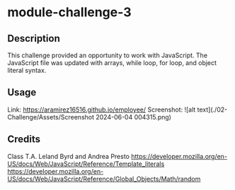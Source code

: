 # module-challenge-3

## Description
This challenge provided an opportunity to work with JavaScript. The JavaScript file was updated with arrays, while loop, for loop, and object literal syntax. 

## Usage
Link: https://aramirez16516.github.io/employee/
Screenshot: 
![alt text](./02-Challenge/Assets/Screenshot 2024-06-04 004315.png)

## Credits
Class T.A. Leland Byrd and Andrea Presto
https://developer.mozilla.org/en-US/docs/Web/JavaScript/Reference/Template_literals
https://developer.mozilla.org/en-US/docs/Web/JavaScript/Reference/Global_Objects/Math/random

